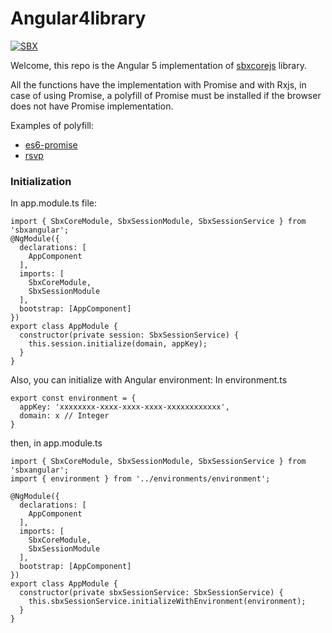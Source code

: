 # Angular4library

[![SBX](https://sbxcloud.com/www/ibuyflowersdirect/powered.png)](https://sbxcloud.com)

Welcome, this repo is the Angular 5 implementation of [sbxcorejs](https://github.com/sbxcloud/sbxcorejs) library.

All the functions have the implementation with Promise and with Rxjs, in case of using Promise, a polyfill of Promise must be installed if the browser does not have Promise implementation.

Examples of polyfill:
- [es6-promise](https://github.com/stefanpenner/es6-promise)
- [rsvp](https://github.com/tildeio/rsvp.js/)

### Initialization

In app.module.ts file:
```
import { SbxCoreModule, SbxSessionModule, SbxSessionService } from 'sbxangular';
@NgModule({
  declarations: [
    AppComponent
  ],
  imports: [
    SbxCoreModule,
    SbxSessionModule
  ],
  bootstrap: [AppComponent]
})
export class AppModule {
  constructor(private session: SbxSessionService) {
    this.session.initialize(domain, appKey);
  }
}
```

Also, you can initialize with Angular environment: 
In environment.ts
```
export const environment = {
  appKey: 'xxxxxxxx-xxxx-xxxx-xxxx-xxxxxxxxxxxx',
  domain: x // Integer
}
```
then, in app.module.ts
```
import { SbxCoreModule, SbxSessionModule, SbxSessionService } from 'sbxangular';
import { environment } from '../environments/environment';

@NgModule({
  declarations: [
    AppComponent
  ],
  imports: [
    SbxCoreModule,
    SbxSessionModule
  ],
  bootstrap: [AppComponent]
})
export class AppModule {
  constructor(private sbxSessionService: SbxSessionService) {
    this.sbxSessionService.initializeWithEnvironment(environment);
  }
}
```
